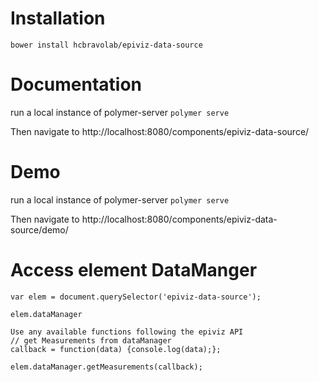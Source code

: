# Installation

`bower install hcbravolab/epiviz-data-source`

# Documentation
run a local instance of polymer-server
`polymer serve`

Then navigate to http://localhost:8080/components/epiviz-data-source/

# Demo

run a local instance of polymer-server
`polymer serve`

Then navigate to http://localhost:8080/components/epiviz-data-source/demo/

# Access element DataManger

```
var elem = document.querySelector('epiviz-data-source');

elem.dataManager 

Use any available functions following the epiviz API
// get Measurements from dataManager
callback = function(data) {console.log(data);};

elem.dataManager.getMeasurements(callback);
```

